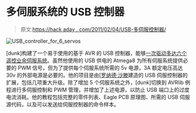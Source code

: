 # 多伺服系统的 USB 控制器

> 原文:[https://hack aday . com/2011/02/04/USB-多伺服控制器/](https://hackaday.com/2011/02/04/usb-controller-for-multiple-servos/)

![USB_controller_for_6_servos](../Images/5d3d2fe3ed06e1d4de89c29655afda8f.png "USB_controller_for_6_servos")

[dunk]构建了一个易于使用的基于 AVR 的 USB 控制器，能够[一次驱动多达六个遥控业余伺服系统](http://www.societyofrobots.com/member_tutorials/node/25)。虽然他使用的 USB 供电的 Atmega8 为所有伺服系统提供必要的 PWM 信号，但为了提供每个伺服系统所需的 5v 电源，3A 额定电压高达 30v 的外部电源是必要的。他的项目是由[[罗纳德·沙滕](http://www.schatenseite.de/index.php?id=219&L=2)建造的 USB 伺服控制器的扩展，包括几项重大升级。除了增加 5 个伺服系统之外，[dunk]切换到 AVRlib 例程进行多伺服控制和 PWM 管理，并增加了上述电源，以防止 USB 端口上的过度电流消耗。他的教程包括完整的零件列表、Eagle PCB 原理图、所需的 USB 伺服源代码，以及可以发送给伺服控制器的命令样本。